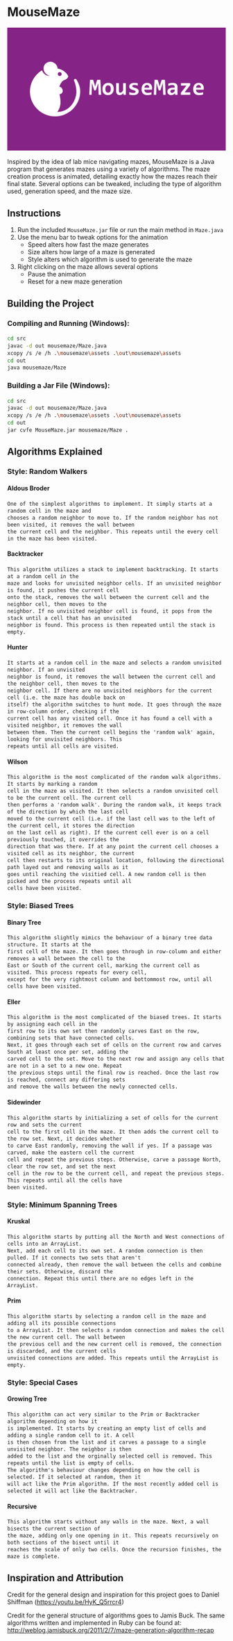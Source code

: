 # MouseMaze

![Mouse Maze](./MouseMaze%20Header.png "Mouse Maze")

Inspired by the idea of lab mice navigating mazes, MouseMaze is a Java program that generates mazes using a variety of algorithms. The maze creation process is animated, detailing exactly how the mazes reach their final state. Several options can be tweaked, including the type of algorithm used, generation speed, and the maze size.

## Instructions

1. Run the included `MouseMaze.jar` file or run the main method in `Maze.java`
2. Use the menu bar to tweak options for the animation
   - Speed alters how fast the maze generates
   - Size alters how large of a maze is generated
   - Style alters which algorithm is used to generate the maze
3. Right clicking on the maze allows several options
   - Pause the animation
   - Reset for a new maze generation

## Building the Project

### Compiling and Running (Windows):

```bash
cd src
javac -d out mousemaze/Maze.java
xcopy /s /e /h .\mousemaze\assets .\out\mousemaze\assets
cd out
java mousemaze/Maze
```

### Building a Jar File (Windows):

```bash
cd src
javac -d out mousemaze/Maze.java
xcopy /s /e /h .\mousemaze\assets .\out\mousemaze\assets
cd out
jar cvfe MouseMaze.jar mousemaze/Maze .
```

## Algorithms Explained

### Style: Random Walkers

#### Aldous Broder

    One of the simplest algorithms to implement. It simply starts at a random cell in the maze and
    chooses a random neighbor to move to. If the random neighbor has not been visited, it removes the wall between
    the current cell and the neighbor. This repeats until the every cell in the maze has been visited.

#### Backtracker

    This algorithm utilizes a stack to implement backtracking. It starts at a random cell in the
    maze and looks for unvisited neighbor cells. If an unvisited neighbor is found, it pushes the current cell
    onto the stack, removes the wall between the current cell and the neighbor cell, then moves to the
    neighbor. If no unvisited neighbor cell is found, it pops from the stack until a cell that has an unvisited
    neighbor is found. This process is then repeated until the stack is empty.

#### Hunter

    It starts at a random cell in the maze and selects a random unvisited neighbor. If an unvisited
    neighbor is found, it removes the wall between the current cell and the neighbor cell, then moves to the
    neighbor cell. If there are no unvisited neighbors for the current cell (i.e. the maze has double back on
    itself) the algorithm switches to hunt mode. It goes through the maze in row-column order, checking if the
    current cell has any visited cell. Once it has found a cell with a visited neighbor, it removes the wall
    between them. Then the current cell begins the 'random walk' again, looking for unvisited neighbors. This
    repeats until all cells are visited.

#### Wilson

    This algorithm is the most complicated of the random walk algorithms. It starts by marking a random
    cell in the maze as visited. It then selects a random unvisited cell to be the current cell. The current cell
    then performs a 'random walk'. During the random walk, it keeps track of the direction by which the last cell
    moved to the current cell (i.e. if the last cell was to the left of the current cell, it stores the direction
    on the last cell as right). If the current cell ever is on a cell previously touched, it overrides the
    direction that was there. If at any point the current cell chooses a visited cell as its neighbor, the current
    cell then restarts to its original location, following the directional path layed out and removing walls as it
    goes until reaching the visitied cell. A new random cell is then picked and the process repeats until all
    cells have been visited.

### Style: Biased Trees

#### Binary Tree

    This algorithm slightly mimics the behaviour of a binary tree data structure. It starts at the
    first cell of the maze. It then goes through in row-column and either removes a wall between the cell to the
    East or South of the current cell, marking the current cell as visited. This process repeats for every cell,
    except for the very rightmost column and bottommost row, until all cells have been visited.

#### Eller
    This algorithm is the most complicated of the biased trees. It starts by assigning each cell in the
    first row to its own set then randomly carves East on the row, combining sets that have connected cells.
    Next, it goes through each set of cells on the current row and carves South at least once per set, adding the
    carved cell to the set. Move to the next row and assign any cells that are not in a set to a new one. Repeat
    the previous steps until the final row is reached. Once the last row is reached, connect any differing sets
    and remove the walls between the newly connected cells.

#### Sidewinder 
    This algorithm starts by initializing a set of cells for the current row and sets the current
    cell to the first cell in the maze. It then adds the current cell to the row set. Next, it decides whether
    to carve East randomly, removing the wall if yes. If a passage was carved, make the eastern cell the current
    cell and repeat the previous steps. Otherwise, carve a passage North, clear the row set, and set the next
    cell in the row to be the current cell, and repeat the previous steps. This repeats until all the cells have
    been visited.

### Style: Minimum Spanning Trees

#### Kruskal 
    This algorithm starts by putting all the North and West connections of cells into an ArrayList.
    Next, add each cell to its own set. A random connection is then pulled. If it connects two sets that aren't
    connected already, then remove the wall between the cells and combine their sets. Otherwise, discard the
    connection. Repeat this until there are no edges left in the ArrayList.

#### Prim 
    This algorithm starts by selecting a random cell in the maze and adding all its possible connections
    to a ArrayList. It then selects a random connection and makes the cell the new current cell. The wall between
    the previous cell and the new current cell is removed, the connection is discarded, and the current cells
    unvisited connections are added. This repeats until the ArrayList is empty.

### Style: Special Cases

#### Growing Tree 
    This algorithm can act very similar to the Prim or Backtracker algorithm depending on how it
    is implemented. It starts by creating an empty list of cells and adding a single random cell to it. A cell
    is then chosen from the list and it carves a passage to a single unvisited neighbor. The neighbor is then
    added to the list and the orginally selected cell is removed. This repeats until the list is empty of cells.
    The algorithm's behaviour changes depending on how the cell is selected. If it selected at random, then it
    will act like the Prim algorithm. If the most recently added cell is selected it will act like the Backtracker.

#### Recursive 
    This algorithm starts without any walls in the maze. Next, a wall bisects the current section of
    the maze, adding only one opening in it. This repeats recursively on both sections of the bisect until it
    reaches the scale of only two cells. Once the recursion finishes, the maze is complete.

## Inspiration and Attribution

Credit for the general design and inspiration for this project goes to Daniel Shiffman (https://youtu.be/HyK_Q5rrcr4)

Credit for the general structure of algorithms goes to Jamis Buck.
The same algorithms written and implemented in Ruby can be found at: http://weblog.jamisbuck.org/2011/2/7/maze-generation-algorithm-recap
